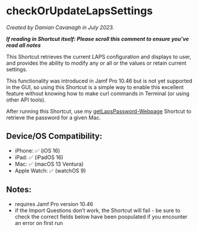 # checkOrUpdateLapsSettings

*Created by Damian Cavanagh in July 2023.*

***If reading in Shortcut itself: Please scroll this comment to ensure you’ve read all notes*** 

This Shortcut retrieves the current LAPS configuration and displays to user, and provides the ability to modify any or all or the values or retain current settings.

This functionality was introduced in Jamf Pro 10.46 but is not yet supported in the GUI, so using this Shortcut is a simple way to enable this excellent feature without knowing how to make curl commands in Terminal (or using other API tools). 

After running this Shortcut, use my [getLapsPassword-Webpage](https://github.com/dhcav/ShortcutsForJamfPro/blob/main/getLapsPassword-Webpage/getLapsPassword-WebPage.jpa.mac.mm.shortcut) Shortcut to retrieve the password for a given Mac.

## Device/OS Compatibility: 
- iPhone: ✅ (iOS 16)
- iPad: ✅ (iPadOS 16)
- Mac: ✅ (macOS 13 Ventura)
- Apple Watch: ✅ (watchOS 9)

## Notes:
- requires Jamf Pro version 10.46
- if the Import Questions don’t work, the Shortcut will fail - be sure to check the correct fields below have been poopulated if you encounter an error on first run
